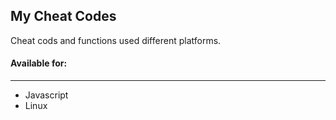 ## My Cheat Codes

Cheat cods and functions used different platforms.

#### Available for:
---
- Javascript
- Linux